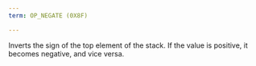 ```yaml
---
term: OP_NEGATE (0X8F)

---
```

Inverts the sign of the top element of the stack. If the value is positive, it becomes negative, and vice versa.